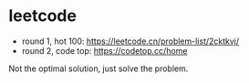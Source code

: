 # leetcode

* round 1, hot 100: https://leetcode.cn/problem-list/2cktkvj/
* round 2, code top: https://codetop.cc/home

Not the optimal solution, just solve the problem.

